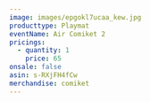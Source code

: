 ```yaml
---
image: images/epgokl7ucaa_kew.jpg
producttype: Playmat
eventName: Air Comiket 2
pricings:
  - quantity: 1
    price: 65
onsale: false
asin: s-RXjFH4fCw
merchandise: comiket
---
```


